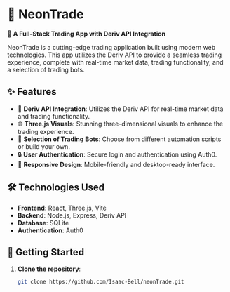 # 🚀 NeonTrade

🌟 **A Full-Stack Trading App with Deriv API Integration**

NeonTrade is a cutting-edge trading application built using modern web technologies. This app utilizes the Deriv API to provide a seamless trading experience, complete with real-time market data, trading functionality, and a selection of trading bots.

## ✨ Features

- 🧩 **Deriv API Integration**: Utilizes the Deriv API for real-time market data and trading functionality.
- 🌐 **Three.js Visuals**: Stunning three-dimensional visuals to enhance the trading experience.
- 🤖 **Selection of Trading Bots**: Choose from different automation scripts or build your own.
- 🔒 **User Authentication**: Secure login and authentication using Auth0.
- 📱 **Responsive Design**: Mobile-friendly and desktop-ready interface.

## 🛠️ Technologies Used

- **Frontend**: React, Three.js, Vite
- **Backend**: Node.js, Express, Deriv API
- **Database**: SQLite
- **Authentication**: Auth0

## 🏁 Getting Started

1. **Clone the repository**: 
   ```sh
   git clone https://github.com/Isaac-Bell/neonTrade.git



